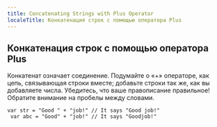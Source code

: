 ```yaml
---
title: Concatenating Strings with Plus Operator
localeTitle: Конкатенация строк с помощью оператора Plus
---
```

## Конкатенация строк с помощью оператора Plus

Конкатенат означает соединение. Подумайте о «+» операторе, как цепь, связывающая строки вместе; добавьте строки так же, как вы добавляете числа. Убедитесь, что ваше правописание правильное! Обратите внимание на пробелы между словами.
```
var str = "Good " + "job!" // It says "Good job!" 
 var abc = "Good" + "job!" // It says "Goodjob!" 

```
